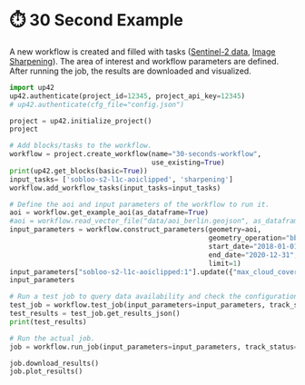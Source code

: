# :stopwatch: 30 Second Example

A new workflow is created and filled with tasks ([Sentinel-2 data](https://marketplace.up42.com/block/3a381e6b-acb7-4cec-ae65-50798ce80e64), 
[Image Sharpening](https://marketplace.up42.com/block/e374ea64-dc3b-4500-bb4b-974260fb203e)). 
The area of interest and workflow parameters are defined. After running the job, 
the results are downloaded and visualized.


```python
import up42
up42.authenticate(project_id=12345, project_api_key=12345)
# up42.authenticate(cfg_file="config.json")

project = up42.initialize_project()
project
```


```python
# Add blocks/tasks to the workflow.
workflow = project.create_workflow(name="30-seconds-workflow", 
                                   use_existing=True)
print(up42.get_blocks(basic=True))
input_tasks= ['sobloo-s2-l1c-aoiclipped', 'sharpening']
workflow.add_workflow_tasks(input_tasks=input_tasks)
```


```python
# Define the aoi and input parameters of the workflow to run it.
aoi = workflow.get_example_aoi(as_dataframe=True)
#aoi = workflow.read_vector_file("data/aoi_berlin.geojson", as_dataframe=True)
input_parameters = workflow.construct_parameters(geometry=aoi, 
                                                 geometry_operation="bbox", 
                                                 start_date="2018-01-01",
                                                 end_date="2020-12-31",
                                                 limit=1)
input_parameters["sobloo-s2-l1c-aoiclipped:1"].update({"max_cloud_cover":60})
input_parameters
```


```python
# Run a test job to query data availability and check the configuration.
test_job = workflow.test_job(input_parameters=input_parameters, track_status=True)
test_results = test_job.get_results_json()
print(test_results)
```

```python
# Run the actual job.
job = workflow.run_job(input_parameters=input_parameters, track_status=True)
```


```python
job.download_results()
job.plot_results()
```

<h1 align="center">
    <img alt="" src="/assets/vizualisations.jpg">
</h1>